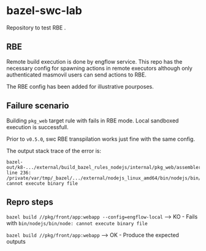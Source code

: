 # bazel-swc-lab

Repository to test RBE .

## RBE

Remote build execution is done by engflow service. This repo has the necessary config for spawning actions in remote executors although only authenticated masmovil users can send actions to RBE. 

The RBE config has been added for illustrative pourposes.

## Failure scenario

Building `pkg_web` target rule with fails in RBE mode. Local sandboxed execution is successfull.

Prior to `v0.5.0`, swc RBE transpilation works just fine with the same config.

The output stack trace of the error is:

```
bazel-out/k8-.../external/build_bazel_rules_nodejs/internal/pkg_web/assembler.sh: line 236: /private/var/tmp/_bazel/.../external/nodejs_linux_amd64/bin/nodejs/bin/node: cannot execute binary file
```


## Repro steps

`bazel build //pkg/front/app:webapp --config=engflow-local` --> KO - Fails with `bin/nodejs/bin/node: cannot execute binary file`

`bazel build //pkg/front/app:webapp` --> OK - Produce the expected outputs 
